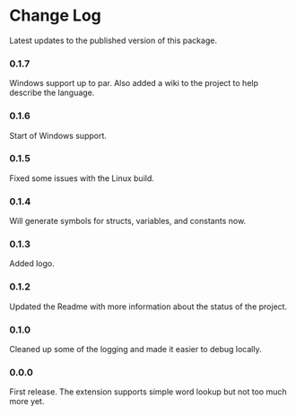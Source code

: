 # Change Log

Latest updates to the published version of this package.

### 0.1.7

Windows support up to par.  Also added a wiki to the project to help describe the language.

### 0.1.6

Start of Windows support.

### 0.1.5

Fixed some issues with the Linux build.

### 0.1.4

Will generate symbols for structs, variables, and constants now.

### 0.1.3

Added logo.

### 0.1.2

Updated the Readme with more information about the status of the project.

### 0.1.0

Cleaned up some of the logging and made it easier to debug locally.

### 0.0.0

First release.  The extension supports simple word lookup but not too much more yet.